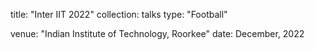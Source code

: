 title: "Inter IIT 2022"
collection: talks
type: "Football"
<!-- permalink: /talks/2012-03-01-talk-1 -->
venue: "Indian Institute of Technology, Roorkee"
date: December, 2022
<!-- location: "San Francisco, California" -->

<!-- ---
title: "Talk 1 on Relevant Topic in Your Field"
collection: talks
type: "Talk"
permalink: /talks/2012-03-01-talk-1
venue: "UC San Francisco, Department of Testing"
date: 2012-03-01
location: "San Francisco, California"
---

This is a description of your talk, which is a markdown files that can be all markdown-ified like any other post. Yay markdown! -->


